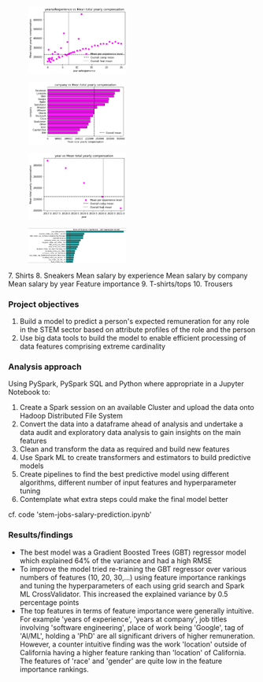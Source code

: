 <td>
       <figure>
         <img src="images/STEM1.png" width="200">
       </figure>
     </td>
     <td>
       <figure>
         <img src="images/STEM3.png" width="200">
       </figure>
     </td>
     <td>
       <figure>
         <img src="images/STEM2.png" width="200">
       </figure>
     </td>
     <td>
       <figure>
         <img src="images/STEM4.png" width="200">
       </figure>
     </td>
     <td>7. Shirts</td>
     <td>8. Sneakers</td>
   </tr>
     <tr>
     <th>Mean salary by experience</th>
     <th>Mean salary by company</th>
     <th>Mean salary by year</th>
     <th>Feature importance</th>
   <tr>
     <td>9. T-shirts/tops</td>
     <td>10. Trousers</td>
   </tr>
 </table>

### Project objectives

1. Build a model to predict a person's expected remuneration for any role in the STEM sector based on attribute profiles of the role and the person
2. Use big data tools to build the model to enable efficient processing of data features comprising extreme cardinality
  
### Analysis approach

Using PySpark, PySpark SQL and Python where appropriate in a Jupyter Notebook to:
1. Create a Spark session on an available Cluster and upload the data onto Hadoop Distributed File System
2. Convert the data into a dataframe ahead of analysis and undertake a data audit and exploratory data analysis to gain insights on the main features
3. Clean and transform the data as required and build new features
4. Use Spark ML to create transformers and estimators to build predictive models
5. Create pipelines to find the best predictive model using different algorithms, different number of input features and hyperparameter tuning
6. Contemplate what extra steps could make the final model better

cf. code 'stem-jobs-salary-prediction.ipynb'

### Results/findings

- The best model was a Gradient Boosted Trees (GBT) regressor model which explained 64% of the variance and had a high RMSE
- To improve the model tried re-training the GBT regressor over various numbers of features (10, 20, 30,...) using feature importance rankings and tuning the hyperparameters of each using grid search and Spark ML CrossValidator. This increased the explained variance by 0.5 percentage points
- The top features in terms of feature importance were generally intuitive. For example 'years of experience', 'years at company', job titles involving 'software engineering', place of work being 'Google', tag of 'AI/ML', holding a 'PhD' are all significant drivers of higher remuneration. However, a counter intuitive finding was the work 'location' outside of California having a higher feature ranking than 'location' of California. The features of 'race' and 'gender' are quite low in the feature importance rankings.

